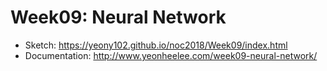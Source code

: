 # Week09: Neural Network
* Sketch: https://yeony102.github.io/noc2018/Week09/index.html
* Documentation: http://www.yeonheelee.com/week09-neural-network/